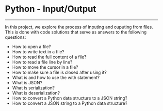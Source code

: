 # Python - Input/Output

---

In this project, we explore the process of inputing and ouputing from files. This
is done with code solutions that serve as answers to the following questions:

- How to open a file?
- How to write text in a file?
- How to read the full content of a file?
- How to read a file line by line?
- How to move the cursor in a file?
- How to make sure a file is closed after using it?
- What is and how to use the with statement?
- What is JSON?
- What is serialization?
- What is deserialization?
- How to convert a Python data structure to a JSON string?
- How to convert a JSON string to a Python data structure?
